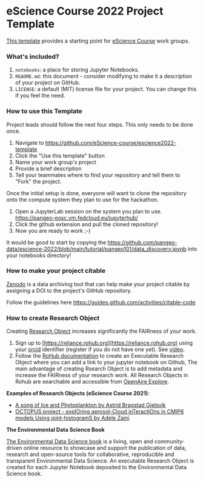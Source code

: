 # eScience Course 2022 Project Template

[This template](https://github.com/eScience-course/escience2022-template) provides a starting point for [eScience Course](https://www.aces.su.se/research/projects/escience-tools-in-climate-science-linking-observations-with-modelling/) work groups.

### What's included?

1. `notebooks`: a place for storing Jupyter Notebooks.  
1. `README.md`: this document - consider modifying to make it a description of your project on GitHub.
1. `LICENSE`: a default (MIT) license file for your project. You can change this if you feel the need.

### How to use this Template

Project leads should follow the next four steps. This only needs to be done once.

1. Navigate to https://github.com/eScience-course/escience2022-template
2. Click the "Use this template" button
3. Name your work group's project 
4. Provide a brief description
5. Tell your teammates where to find your repository and tell them to "Fork" the project.

Once the initial setup is done, everyone will want to clone the repository onto the compute system they plan to use for the hackathon.

1. Open a JupyterLab session on the system you plan to use.  
https://pangeo-eosc.vm.fedcloud.eu/jupyterhub/
1. Click the github extension and pull the cloned repository! 
1. Now you are ready to work ;-) 

It would be good to start by copying the https://github.com/pangeo-data/escience-2022/blob/main/tutorial/pangeo101/data_discovery.ipynb into your notebooks directory!



### How to make your project citable

[Zenodo](https://about.zenodo.org/) is a data archiving tool that can help make your project citable by assigning a DOI to the project's GitHub repository.

Follow the guidelines here https://guides.github.com/activities/citable-code


### How to create Research Object

Creating [Research Object](https://youtu.be/w39xvNrqTR8) increases significantly the FAIRness of your work. 

1. Sign up to [https://reliance.rohub.org](https://reliance.rohub.org) using your [orcid](https://orcid.org) identifier (register if you do not have one yet). See [video](https://youtu.be/ZoRPxLJGJT8).
2. Follow the [RoHub documentation](https://reliance-eosc.github.io/ROHUB-API_documentation/html/tutorials.html) to create an Executable Research Object where you can add a link to your jupyter notebook on Github, The main advantage of creating Rsearch Object is to add metadata and increase the FAIRness of your research work. All Research Objects in Rohub are searchable and accessible from [OpenAire Explore](https://explore.openaire.eu).


**Examples of Research Objects (eScience Course 2021)**:

- [A song of Ice and Phytoplankton by Astrid Bragstad Gjelsvik](https://w3id.org/ro-id/183f2862-7509-4343-8ec9-74775b642c8d)
- [OCTOPUS project - explOring aerosol-Cloud inTeractiOns in CMIP6 models Using joint-histogramS by Adele Zaini](https://w3id.org/ro-id/dd948b04-bfa4-44b0-814b-19f7daff6b8c)

**The Environmental Data Science Book**

[The Environmental Data Science book](https://the-environmental-ds-book.netlify.app/welcome.html) is a living, open and community-driven online resource to showcase and support the publication of data, research and open-source tools for collaborative, reproducible and transparent Environmental Data Science. An executable Research Object is created for each Jupyter Notebook deposited to the Environmental Data Science book.
